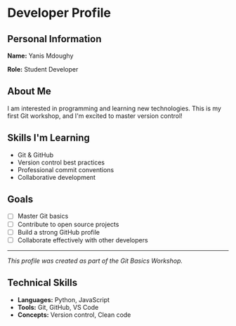# Developer Profile

## Personal Information

**Name:** Yanis Mdoughy

**Role:** Student Developer

## About Me

I am interested in programming and learning new technologies. This is my first Git workshop, and I'm excited to master version control!

## Skills I'm Learning

- Git & GitHub
- Version control best practices
- Professional commit conventions
- Collaborative development

## Goals

- [ ] Master Git basics
- [ ] Contribute to open source projects
- [ ] Build a strong GitHub profile
- [ ] Collaborate effectively with other developers

---

*This profile was created as part of the Git Basics Workshop.*




## Technical Skills

- **Languages:** Python, JavaScript
- **Tools:** Git, GitHub, VS Code
- **Concepts:** Version control, Clean code

